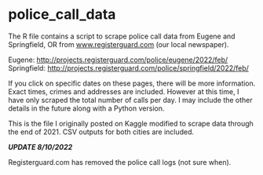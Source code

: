 # police_call_data

The R file contains a script to scrape police call data from Eugene and Springfield, OR from www.registerguard.com (our local newspaper).

Eugene: http://projects.registerguard.com/police/eugene/2022/feb/
Springfield: http://projects.registerguard.com/police/springfield/2022/feb/

If you click on specific dates on these pages, there will be more information. Exact times, crimes and addresses are included. However at this time, I have only scraped the total number of calls per day. I may include the other details in the future along with a Python version.

This is the file I originally posted on Kaggle modified to scrape data through the end of 2021. CSV outputs for both cities are included.

***UPDATE 8/10/2022***

Registerguard.com has removed the police call logs (not sure when).
